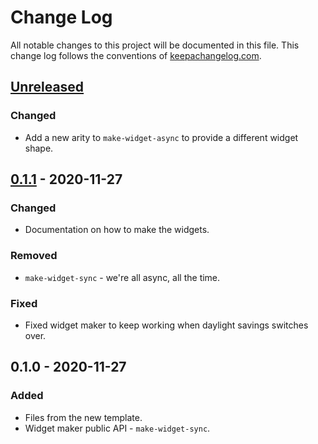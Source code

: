 # Change Log
All notable changes to this project will be documented in this file. This change log follows the conventions of [keepachangelog.com](http://keepachangelog.com/).

## [Unreleased]
### Changed
- Add a new arity to `make-widget-async` to provide a different widget shape.

## [0.1.1] - 2020-11-27
### Changed
- Documentation on how to make the widgets.

### Removed
- `make-widget-sync` - we're all async, all the time.

### Fixed
- Fixed widget maker to keep working when daylight savings switches over.

## 0.1.0 - 2020-11-27
### Added
- Files from the new template.
- Widget maker public API - `make-widget-sync`.

[Unreleased]: https://github.com/your-name/describe-cluster/compare/0.1.1...HEAD
[0.1.1]: https://github.com/your-name/describe-cluster/compare/0.1.0...0.1.1
